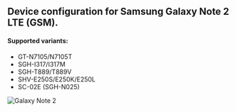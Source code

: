 ## Device configuration for Samsung Galaxy Note 2 LTE (GSM).

#### Supported variants:
* GT-N7105/N7105T
* SGH-I317/I317M
* SGH-T889/T889V
* SHV-E250S/E250K/E250L
* SC-02E (SGH-N025)

 ![Galaxy Note 2](http://cdn2.gsmarena.com/vv/pics/samsung/samsung-galaxy-note-ii-n7100-new2.jpg "Galaxy Note 2") 


